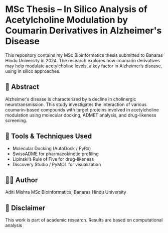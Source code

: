 
  # MSc Thesis – In Silico Analysis of Acetylcholine Modulation by Coumarin Derivatives in Alzheimer's Disease

This repository contains my MSc Bioinformatics thesis submitted to Banaras Hindu University in 2024. The research explores how coumarin derivatives may help modulate acetylcholine levels, a key factor in Alzheimer’s disease, using in silico approaches.

## 📑 Abstract
Alzheimer’s disease is characterized by a decline in cholinergic neurotransmission. This study investigates the interaction of various coumarin-based compounds with target proteins involved in acetylcholine modulation using molecular docking, ADMET analysis, and drug-likeness screening.

## 🧪 Tools & Techniques Used
- Molecular Docking (AutoDock / PyRx)
- SwissADME for pharmacokinetic profiling
- Lipinski’s Rule of Five for drug-likeness
- Discovery Studio / PyMOL for visualization
  
## 👩‍🎓 Author
Aditi Mishra
MSc Bioinformatics, Banaras Hindu University  

## 📌 Disclaimer
This work is part of academic research. Results are based on computational analysis

